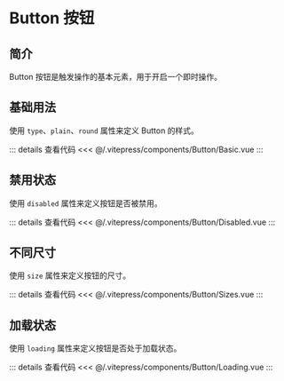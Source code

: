 # Button 按钮

## 简介

Button 按钮是触发操作的基本元素，用于开启一个即时操作。

## 基础用法

使用 `type`、`plain`、`round` 属性来定义 Button 的样式。

<Basic />

::: details 查看代码
<<< @/.vitepress/components/Button/Basic.vue
:::

## 禁用状态

使用 `disabled` 属性来定义按钮是否被禁用。

<Disabled />

::: details 查看代码
<<< @/.vitepress/components/Button/Disabled.vue
:::

## 不同尺寸

使用 `size` 属性来定义按钮的尺寸。

<Sizes />

::: details 查看代码
<<< @/.vitepress/components/Button/Sizes.vue
:::

## 加载状态

使用 `loading` 属性来定义按钮是否处于加载状态。

<Loading />

::: details 查看代码
<<< @/.vitepress/components/Button/Loading.vue
:::

<script setup>
import Basic from "../../.vitepress/components/Button/Basic.vue"
import Disabled from "../../.vitepress/components/Button/Disabled.vue"
import Sizes from "../../.vitepress/components/Button/Sizes.vue"
import Loading from "../../.vitepress/components/Button/Loading.vue"
</script>
